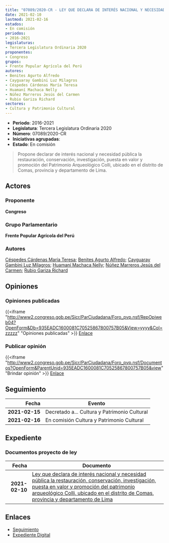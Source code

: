 ```yaml
---
title: "07089/2020-CR - LEY QUE DECLARA DE INTERÉS NACIONAL Y NECESIDAD PÚBLICA LA RESTAURACIÓN, CONSERVACIÓN, INVESTIGACIÓN, PUESTA EN VALOR Y PROMOCIÓN DEL PATRIMONIO ARQUEOLÓGICO COLLI, UBICADO EN EL DISTRITO DE COMAS, PROVINCIA Y DEPARTAMENTO DE LIMA"
date: 2021-02-10
lastmod: 2021-02-16
estados:
- En comisión
periodos:
- 2016-2021
legislaturas:
- Tercera Legislatura Ordinaria 2020
proponentes:
- Congreso
grupos:
- Frente Popular Agrícola del Perú
autores:
- Benites Agurto Alfredo
- Cayguaray Gambini Luz Milagros
- Céspedes Cárdenas María Teresa
- Huamaní Machaca Nelly
- Núñez Marreros Jesús del Carmen
- Rubio Gariza Richard
sectores:
- Cultura y Patrimonio Cultural
---
```

- **Periodo**: 2016-2021
- **Legislatura**: Tercera Legislatura Ordinaria 2020
- **Número**: 07089/2020-CR
- **Iniciativas agrupadas**: 
- **Estado**: En comisión

> Propone declarar de interés nacional y necesidad pública la restauración, conservación, investigación, puesta en valor y promoción del Patrimonio Arqueológico Colli, ubicado en el distrito de Comas, provincia y departamento de Lima.


## Actores

### Proponente

**Congreso**

### Grupo Parlamentario

**Frente Popular Agrícola del Perú**

### Autores

[Céspedes Cárdenas María Teresa](mailto:mailto:mcespedes@congreso.gob.pe); [Benites Agurto Alfredo](mailto:mailto:abenites@congreso.gob.pe); [Cayguaray Gambini Luz Milagros](mailto:mailto:lcayguaray@congreso.gob.pe); [Huamaní Machaca Nelly](mailto:mailto:nhuamani@congreso.gob.pe); [Núñez Marreros Jesús del Carmen](mailto:mailto:jnunez@congreso.gob.pe); [Rubio Gariza Richard](mailto:mailto:rrubio@congreso.gob.pe)

## Opiniones

### Opiniones publicadas

{{<iframe "http://www2.congreso.gob.pe/Sicr/ParCiudadana/Foro_pvp.nsf/RepOpiweb04?OpenForm&Db=935EADC1600081C70525867800757B05&View=yyyy&Col=zzzzz" "Opiniones publicadas" >}}
[Enlace](http://www2.congreso.gob.pe/Sicr/ParCiudadana/Foro_pvp.nsf/RepOpiweb04?OpenForm&Db=935EADC1600081C70525867800757B05&View=yyyy&Col=zzzzz)

### Publicar opinión

{{<iframe "http://www2.congreso.gob.pe/Sicr/ParCiudadana/Foro_pvp.nsf/Documentos?OpenForm&ParentUnid=935EADC1600081C70525867800757B05&view" "Brindar opinión" >}}
[Enlace](http://www2.congreso.gob.pe/Sicr/ParCiudadana/Foro_pvp.nsf/Documentos?OpenForm&ParentUnid=935EADC1600081C70525867800757B05&view)


## Seguimiento

| Fecha | Evento |
|------:|--------|
| **2021-02-15** | Decretado a... Cultura y Patrimonio Cultural |
| **2021-02-16** | En comisión Cultura y Patrimonio Cultural |

## Expediente

### Documentos proyecto de ley

| Fecha | Documento |
|------:|-----------|
| **2021-02-10** | [Ley que declara de interés nacional y necesidad pública la restauración, conservación, investigación, puesta en valor y promoción del patrimonio arqueológico Colli, ubicado en el distrito de Comas, provincia y departamento de Lima](http://www.leyes.congreso.gob.pe/Documentos/2016_2021/Proyectos_de_Ley_y_de_Resoluciones_Legislativas/PL07089-20210210.pdf) |

## Enlaces

- [Seguimiento](http://www2.congreso.gob.pe/Sicr/TraDocEstProc/CLProLey2016.nsf/f7fff46988ca05b1052578e100829cc7/fbdb73f8c8ab7b5205258679001d1f36?OpenDocument)
- [Expediente Digital](http://www2.congreso.gob.pe/Sicr/TraDocEstProc/Expvirt_2011.nsf/visbusqptramdoc1621/07089?opendocument)

